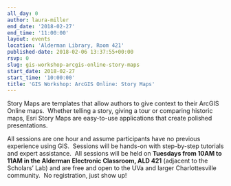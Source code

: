 ```yaml
---
all_day: 0
author: laura-miller
end_date: '2018-02-27'
end_time: '11:00:00'
layout: events
location: 'Alderman Library, Room 421'
published-date: 2018-02-06 13:37:55+00:00
rsvp: 0
slug: gis-workshop-arcgis-online-story-maps
start_date: 2018-02-27
start_time: '10:00:00'
title: 'GIS Workshop: ArcGIS Online: Story Maps'
---
```


Story Maps are templates that allow authors to give context to their ArcGIS Online maps.  Whether telling a story, giving a tour or comparing historic maps, Esri Story Maps are easy-to-use applications that create polished presentations.

All sessions are one hour and assume participants have no previous experience using GIS.  Sessions will be hands-on with step-by-step tutorials and expert assistance.  All sessions will be held on **Tuesdays from 10AM to 11AM in the Alderman Electronic Classroom, ALD 421** (adjacent to the Scholars’ Lab) and are free and open to the UVa and larger Charlottesville community.  No registration, just show up!
